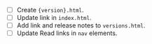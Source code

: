 - [ ] Create `{version}.html`.
- [ ] Update link in `index.html`.
- [ ] Add link and release notes to `versions.html`.
- [ ] Update Read links in `nav` elements.
